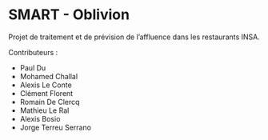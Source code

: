 # SMART - Oblivion

Projet de traitement et de prévision de l’affluence dans les restaurants INSA.

Contributeurs :

- Paul Du
- Mohamed Challal
- Alexis Le Conte
- Clément Florent
- Romain De Clercq
- Mathieu Le Ral
- Alexis Bosio
- Jorge Terreu Serrano
